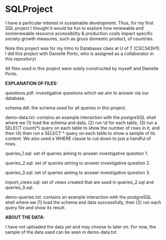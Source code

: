 # SQLProject
I have a particular interest in sustainable development. Thus, for my first SQL project I thought it would be fun to explore how renewable and nonrenewable resource accessibility &
production costs impact specific society growth measures, such as gross domestic product, of countries. 

Note this project was for my Intro to Databases class at U of T (CSC343H1). I did this project with Danielle Porto, who is assigned as a collaborator in this repository! 

All files used in this project were solely constructed by myself and Danielle Porto. 

**EXPLANATION OF FILES:**

questions.pdf: investigative questions which we aim to answer via our database. 

schema.ddl: the schema used for all queries in this project. 

demo-data.txt: contains an example interaction with the postgreSQL shell where we (1) load the schema and data, (2) run \d for each table, (3) run a SELECT count(*) query on each table 
to show the number of rows in it, and then (4) then run a SELECT * query on each table to show a sample of its content. We also used a WHERE clause to cut down to just a handful of rows. 

queries_1.sql: set of queries aiming to answer investigative question 1.

queries_2.sql: set of queries aiming to answer investigative question 2.

queries_3.sql: set of queries aiming to answer investigative question 3. 

import_views.sql: set of views created that are used in queries_2.sql and queries_3.sql. 

demo-queries.txt: contains an example interaction with the postgreSQL shell where we (1) load the schema and data successfully, then (2) run each query file and show its result. 

**ABOUT THE DATA:**

I have not uploaded the data yet and may choose to later on. For now, the sample of the data used can be seen in demo-data.txt. 

